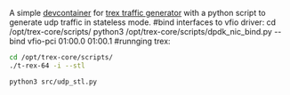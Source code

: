 A simple [devcontainer](https://code.visualstudio.com/docs/devcontainers/containers) for [trex traffic generator](https://github.com/cisco-system-traffic-generator/trex-core) with a python script to generate udp traffic in stateless mode.
#bind interfaces to vfio driver:
cd /opt/trex-core/scripts/
python3 /opt/trex-core/scripts/dpdk_nic_bind.py  --bind vfio-pci 01:00.0 01:00.1
#runnging trex:
```bash
cd /opt/trex-core/scripts/
./t-rex-64 -i --stl
```
```bash
python3 src/udp_stl.py
```